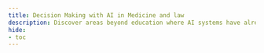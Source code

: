 ```yaml
---
title: Decision Making with AI in Medicine and law
description: Discover areas beyond education where AI systems have already profoundly changed the way decisions are made.
hide:
- toc
---
```

